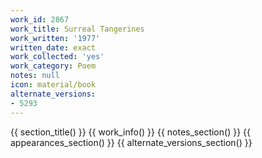 ```yaml
---
work_id: 2867
work_title: Surreal Tangerines
work_written: '1977'
written_date: exact
work_collected: 'yes'
work_category: Poem
notes: null
icon: material/book
alternate_versions:
- 5293
---
```


{{ section_title() }}
{{ work_info() }}
{{ notes_section() }}
{{ appearances_section() }}
{{ alternate_versions_section() }}